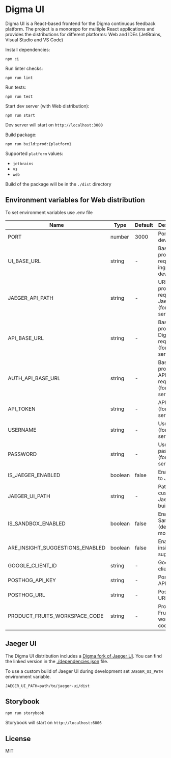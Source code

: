 # Digma UI

Digma UI is a React-based frontend for the Digma continuous feedback platform. The project is a monorepo for multiple React applications and provides the distributions for different platforms: Web and IDEs (JetBrains, Visual Studio and VS Code)

Install dependencies:

```shell
npm ci
```

Run linter checks:

```shell
npm run lint
```

Run tests:

```shell
npm run test
```

Start dev server (with Web distribution):

```shell
npm run start
```

Dev server will start on `http://localhost:3000`

Build package:

```shell
npm run build:prod:{platform}
```

Supported `platform` values:

- `jetbrains`
- `vs`
- `web`

Build of the package will be in the `./dist` directory

## Environment variables for Web distribution

To set environment variables use .env file

| Name                            | Type    | Default | Description                                               |
| ------------------------------- | ------- | ------- | --------------------------------------------------------- |
| PORT                            | number  | 3000    | Port (for dev server)                                     |
| UI_BASE_URL                     | string  | -       | Base URL to proxy requests to ingress (for dev server)    |
| JAEGER_API_PATH                 | string  | -       | URL path to proxy requests to Jaeger UI (for dev server ) |
| API_BASE_URL                    | string  | -       | Base URL to proxy Digma API requests (for dev server)     |
| AUTH_API_BASE_URL               | string  | -       | Base URL to proxy auth API requests (for dev server)      |
| API_TOKEN                       | string  | -       | API token (for dev server)                                |
| USERNAME                        | string  | -       | User login (for dev server)                               |
| PASSWORD                        | string  | -       | User password (for dev server)                            |
| IS_JAEGER_ENABLED               | boolean | false   | Enable links to Jaeger                                    |
| JAEGER_UI_PATH                  | string  | -       | Path to custom Jaeger UI build                            |
| IS_SANDBOX_ENABLED              | boolean | false   | Enable Sandbox (demo) mode                                |
| ARE_INSIGHT_SUGGESTIONS_ENABLED | boolean | false   | Enable insight suggestions                                |
| GOOGLE_CLIENT_ID                | string  | -       | Google client ID                                          |
| POSTHOG_API_KEY                 | string  | -       | PostHog API key                                           |
| POSTHOG_URL                     | string  | -       | PostHog URL                                               |
| PRODUCT_FRUITS_WORKSPACE_CODE   | string  | -       | Product Fruits workspace code                             |

## Jaeger UI

The Digma UI distribution includes a [Digma fork of Jaeger UI](https://github.com/digma-ai/jaeger-ui). You can find the linked version in the [./dependencies.json](./dependencies.json) file.

To use a custom build of Jaeger UI during development set `JAEGER_UI_PATH` environment variable.

```env
JAEGER_UI_PATH=path/to/jaeger-ui/dist
```

## Storybook

```shell
npm run storybook
```

Storybook will start on `http://localhost:6006`

## License

MIT

